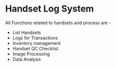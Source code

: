 # Handset Log System
All Functions related to handsets and process are -
- List Handsets
- Logs for Transactions
- Inventory management
- Handset QC Checklist
- Image Processing
- Data Analysis
